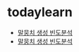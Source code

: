 # todaylearn

 * [말뭉치 생성 빈도분석](https://github.com/pharmacistsoul/todaylearn/blob/master/20181030%20practice%201.R)
 * [말뭉치 생성 빈도분석](https://github.com/pharmacistsoul/todaylearn/blob/master/20181030%20practice%201.R)
